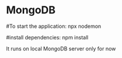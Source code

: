 # MongoDB
#To start the application:
npx nodemon 

#install dependencies:
npm install

It runs on local MongoDB server only for now
